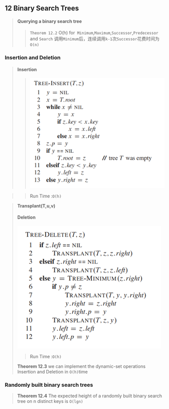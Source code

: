 ## 12  Binary Search Trees

> #### Querying a binary search tree
>>`Theorem 12.2` O(h) for` Minimum`,`Maximum`,`Successor`,`Predecessor` and `Search` 
>> 调用`Minimum`后，连续调用`k-1`次`Successor`花费时间为`O(n)`

### Insertion and Deletion
> #### Insertion
>> <img src = "img\1.png">

> > Run Time :`O(h)`

> **Transplant(T,u,v)**
>
> #### Deletion 
>
> <img src="img\2.png">
>
> > Run Time :`O(h)`
>
> **Theorem 12.3** we can implement the dynamic-set operations Insertion and Deletion in `O(h)`time

### Randomly built binary search trees
> **Theorem 12.4** The expected height of a randomly built binary search tree on n distinct keys is `O(lgn)`
> 

